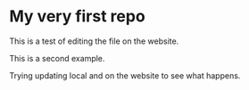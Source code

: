 # My very first repo

This is a test of editing the file on the website.

This is a second example.

Trying updating local and on the website to see what happens.
